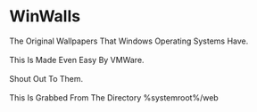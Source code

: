 # WinWalls
The Original Wallpapers That Windows Operating Systems Have.<br>
<br>
This Is Made Even Easy By VMWare.<BR>
<br>
Shout Out To Them.<br>
<br>
This Is Grabbed From The Directory %systemroot%/web
